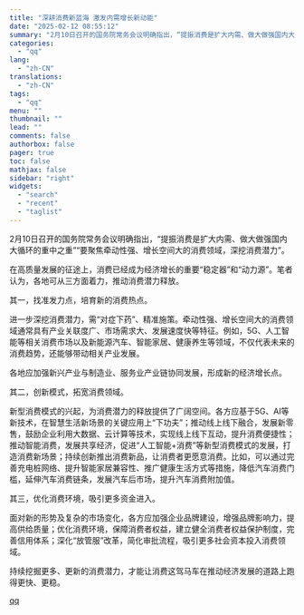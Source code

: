 ```yaml
---
title: "深耕消费新蓝海 激发内需增长新动能"
date: "2025-02-12 08:55:12"
summary: "2月10日召开的国务院常务会议明确指出，“提振消费是扩大内需、做大做强国内大循环的重中之重”“要..."
categories:
  - "qq"
lang:
  - "zh-CN"
translations:
  - "zh-CN"
tags:
  - "qq"
menu: ""
thumbnail: ""
lead: ""
comments: false
authorbox: false
pager: true
toc: false
mathjax: false
sidebar: "right"
widgets:
  - "search"
  - "recent"
  - "taglist"
---
```


2月10日召开的国务院常务会议明确指出，“提振消费是扩大内需、做大做强国内大循环的重中之重”“要聚焦牵动性强、增长空间大的消费领域，深挖消费潜力”。

在高质量发展的征途上，消费已经成为经济增长的重要“稳定器”和“动力源”。笔者认为，各地可从三方面着力，推动消费潜力释放。

其一，找准发力点，培育新的消费热点。

进一步深挖消费潜力，需“对症下药”、精准施策。牵动性强、增长空间大的消费领域通常具有产业关联度广、市场需求大、发展速度快等特征。例如，5G、人工智能等相关消费市场以及新能源汽车、智能家居、健康养生等领域，不仅代表未来的消费趋势，还能够带动相关产业发展。

各地应加强新兴产业与制造业、服务业产业链协同发展，形成新的经济增长点。

其二，创新模式，拓宽消费领域。

新型消费模式的兴起，为消费潜力的释放提供了广阔空间。各方应基于5G、AI等新技术，在智慧生活新场景的关键应用上“下功夫”；推动线上线下融合，发展新零售，鼓励企业利用大数据、云计算等技术，实现线上线下互动，提升消费便捷性；推动智能消费，发展共享经济，促进“人工智能+消费”等新型消费模式的发展，打造消费新场景；持续创新推出消费新品，让消费者更愿意消费。比如，可以通过完善充电桩网络、提升智能家居兼容性、推广健康生活方式等措施，降低汽车消费门槛，延伸汽车消费链条，发展汽车后市场，提升汽车消费附加值。

其三，优化消费环境，吸引更多资金进入。

面对新的形势及复杂的市场变化，各方应加强企业品牌建设，增强品牌影响力，提高供给质量；优化消费环境，保障消费者权益，建立健全消费者权益保护制度，完善信用体系；深化“放管服”改革，简化审批流程，吸引更多社会资本投入消费领域。

持续挖掘更多、更新的消费潜力，才能让消费这驾马车在推动经济发展的道路上跑得更快、更稳。

[qq](https://new.qq.com/rain/a/20250212A01T9N00)
